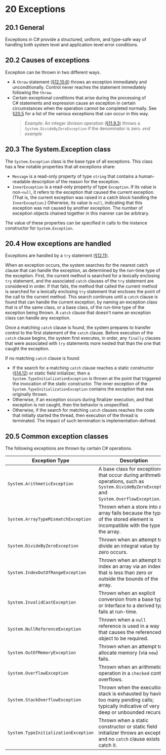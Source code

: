 # 20 Exceptions

## 20.1 General

Exceptions in C# provide a structured, uniform, and type-safe way of handling both system level and application-level error conditions.

## 20.2 Causes of exceptions

Exception can be thrown in two different ways.

-   A `throw` statement ([§12.10.6](statements.md#12106-the-throw-statement)) throws an exception immediately and unconditionally. Control never reaches the statement immediately following the `throw`.
-   Certain exceptional conditions that arise during the processing of C# statements and expression cause an exception in certain circumstances when the operation cannot be completed normally. See [§20.5](exceptions.md#205-common-exception-classes) for a list of the various exceptions that can occur in this way.  
    > *Example*: An integer division operation ([§11.9.3](expressions.md#1193-division-operator)) throws a `System.DivideByZeroException` if the denominator is zero. *end example*

## 20.3 The System.Exception class

The `System.Exception` class is the base type of all exceptions. This class has a few notable properties that all exceptions share:

-   `Message` is a read-only property of type `string` that contains a human-readable description of the reason for the exception.
-   `InnerException` is a read-only property of type `Exception`. If its value is non-`null`, it refers to the exception that caused the current exception. (That is, the current exception was raised in a catch block handling the `InnerException`.) Otherwise, its value is `null`, indicating that this exception was not caused by another exception. The number of exception objects chained together in this manner can be arbitrary.

The value of these properties can be specified in calls to the instance constructor for `System.Exception`.

## 20.4 How exceptions are handled

Exceptions are handled by a `try` statement ([§12.11](statements.md#1211-the-try-statement)).

When an exception occurs, the system searches for the nearest catch clause that can handle the exception, as determined by the run-time type of the exception. First, the current method is searched for a lexically enclosing `try` statement, and the associated `catch` clauses of the `try` statement are considered in order. If that fails, the method that called the current method is searched for a lexically enclosing `try` statement that encloses the point of the call to the current method. This search continues until a `catch` clause is found that can handle the current exception, by naming an exception class that is of the same class, or a base class, of the run-time type of the exception being thrown. A `catch` clause that doesn't name an exception class can handle any exception.

Once a matching `catch` clause is found, the system prepares to transfer control to the first statement of the `catch` clause. Before execution of the `catch` clause begins, the system first executes, in order, any `finally` clauses that were associated with `try` statements more nested that than the one that caught the exception.

If no matching `catch` clause is found:

-   If the search for a matching `catch` clause reaches a static constructor ([§14.12](classes.md#1412-static-constructors)) or static field initializer, then a `System.TypeInitializationException` is thrown at the point that triggered the invocation of the static constructor. The inner exception of the `System.TypeInitializationException` contains the exception that was originally thrown.
-   Otherwise, if an exception occurs during finalizer execution, and that exception is not caught, then the behavior is unspecified.
-   Otherwise, if the search for matching `catch` clauses reaches the code that initially started the thread, then execution of the thread is terminated. The impact of such termination is implementation-defined.

## 20.5 Common exception classes

The following exceptions are thrown by certain C# operations.

**Exception Type**                       | **Description**
--------------                           | -----------
`System.ArithmeticException`             | A base class for exceptions that occur during arithmetic operations, such as `System.DivideByZeroException` and `System.OverflowException`.
`System.ArrayTypeMismatchException`      | Thrown when a store into an array fails because the type of the stored element is incompatible with the type of the array.
`System.DivideByZeroException`           | Thrown when an attempt to divide an integral value by zero occurs.
`System.IndexOutOfRangeException`        | Thrown when an attempt to index an array via an index that is less than zero or outside the bounds of the array.
`System.InvalidCastException`            | Thrown when an explicit conversion from a base type or interface to a derived type fails at run-time.
`System.NullReferenceException`          | Thrown when a `null` reference is used in a way that causes the referenced object to be required.
`System.OutOfMemoryException`            | Thrown when an attempt to allocate memory (via `new`) fails.
`System.OverflowException`               | Thrown when an arithmetic operation in a `checked` context overflows.
`System.StackOverflowException`          | Thrown when the execution stack is exhausted by having too many pending calls; typically indicative of very deep or unbounded recursion.
`System.TypeInitializationException`     | Thrown when a static constructor or static field initializer throws an exception, and no `catch` clause exists to catch it.
